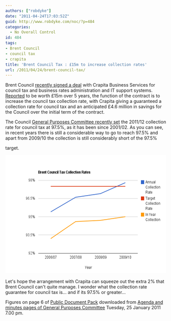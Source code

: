 ```yaml
---
authors: ["robdyke"]
date: "2011-04-24T17:03:52Z"
guid: http://www.robdyke.com/noc/?p=484
categories:
  - No Overall Control
id: 484
tags:
- Brent Council
- council tax
- crapita
title: 'Brent Council Tax : £15m to increase collection rates'
url: /2011/04/24/brent-council-tax/
---
```

Brent Council [recently signed a deal](http://www.capita.co.uk/media/Pages/LondonBoroughofBrentsigns%C2%A315millioncontractwithCapitatoadministerrevenuesservice.aspx) with Crapita Business Services for council tax and business rates administration and IT support systems. [Reported](http://www.guardian.co.uk/government-computing-network/2011/apr/05/brent-capita-revenue-collection-contract?&#038;) to be worth £15m over 5 years, the function of the contract is to increase the council tax collection rate, with Crapita giving a guaranteed a collection rate for council tax and an anticipated £4.6 million in savings for the Council over the initial term of the contract.

The Council [General Purposes Committee recently set](http://democracy.brent.gov.uk/ieListDocuments.aspx?CId=153&#038;MId=1385&#038;Ver=4) the 2011/12 collection rate for council tax at 97.5%, as it has been since 2001/02. As you can see, in recent years there is still a considerable way to go to reach 97.5% and apart from 2009/10 the collection is still considerably short of the 97.5%
  
target.

<a href="http://www.robdyke.com/noc/2011/04/24/brent-council-tax/chart_1/" rel="attachment wp-att-488"><img src="/pubfiles/2011/04/chart_1.png" alt="" title="Brent Council Tax collection against target" width="580" height="371" class="aligncenter size-full wp-image-488" /></a>

Let's hope the arrangement with Crapita can squeeze out the extra 2% that Brent Council can't quite manage. I wonder what the collection rate guarantee for council tax is... and if its 97.5% or greater...

Figures on page 6 of [Public Document Pack](/pubfiles/2011/04/Public-Document-Pack-Brent-Council-GPC-Jan-2011.pdf) downloaded from [Agenda and minutes pages of General Purposes Committee](http://democracy.brent.gov.uk/ieListDocuments.aspx?CId=153&#038;MId=1385&#038;Ver=4) Tuesday, 25 January 2011 7.00 pm.